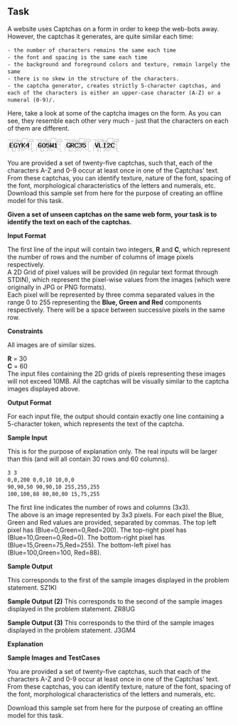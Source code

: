 ## Task
A website uses Captchas on a form in order to keep the web-bots away. However, the captchas it generates, are quite similar each time:
```
- the number of characters remains the same each time  
- the font and spacing is the same each time  
- the background and foreground colors and texture, remain largely the same  
- there is no skew in the structure of the characters.  
- the captcha generator, creates strictly 5-character captchas, and each of the characters is either an upper-case character (A-Z) or a numeral (0-9)/.  
```
Here, take a look at some of the captcha images on the form. As you can see, they resemble each other very much - just that the characters on each of them are different.  

<img src="1.jpg"/>

<img src="2.jpg"/>

<img src="3.jpg"/>

<img src="4.jpg"/>

You are provided a set of twenty-five captchas, such that, each of the characters A-Z and 0-9 occur at least once in one of the Captchas' text. From these captchas, you can identify texture, nature of the font, spacing of the font, morphological characteristics of the letters and numerals, etc. Download this sample set from here for the purpose of creating an offline model for this task.  

**Given a set of unseen captchas on the same web form, your task is to identify the text on each of the captchas.**  

**Input Format**

The first line of the input will contain two integers, **R** and **C**, which represent the number of rows and the number of columns of image pixels respectively.  
A 2D Grid of pixel values will be provided (in regular text format through STDIN), which represent the pixel-wise values from the images (which were originally in JPG or PNG formats).  
Each pixel will be represented by three comma separated values in the range 0 to 255 representing the **Blue, Green and Red** components respectively. There will be a space between successive pixels in the same row.  

**Constraints**

All images are of similar sizes.  

**R** = 30  
**C** = 60  
The input files containing the 2D grids of pixels representing these images will not exceed 10MB. All the captchas will be visually similar to the captcha images displayed above.  

**Output Format**

For each input file, the output should contain exactly one line containing a 5-character token, which represents the text of the captcha.  

**Sample Input**

This is for the purpose of explanation only. The real inputs will be larger than this (and will all contain 30 rows and 60 columns).
```
3 3  
0,0,200 0,0,10 10,0,0
90,90,50 90,90,10 255,255,255
100,100,88 80,80,80 15,75,255  
```
The first line indicates the number of rows and columns (3x3).  
The above is an image represented by 3x3 pixels. For each pixel the Blue, Green and Red values are provided, separated by commas. The top left pixel has (Blue=0,Green=0,Red=200). The top-right pixel has (Blue=10,Green=0,Red=0). The bottom-right pixel has (Blue=15,Green=75,Red=255). The bottom-left pixel has (Blue=100,Green=100, Red=88).  

**Sample Output**

This corresponds to the first of the sample images displayed in the problem statement.
SZ1KI

**Sample Output (2)**
This corresponds to the second of the sample images displayed in the problem statement.
ZR8UG

**Sample Output (3)**
This corresponds to the third of the sample images displayed in the problem statement.
J3GM4

**Explanation**

**Sample Images and TestCases**

You are provided a set of twenty-five captchas, such that each of the characters A-Z and 0-9 occur at least once in one of the Captchas' text. From these captchas, you can identify texture, nature of the font, spacing of the font, morphological characteristics of the letters and numerals, etc.  

Download this sample set from here for the purpose of creating an offline model for this task.  
